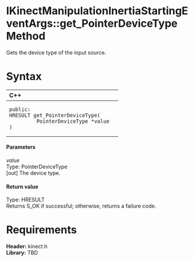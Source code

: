 IKinectManipulationInertiaStartingEventArgs::get\_PointerDeviceType Method  
==========================================================================  

Gets the device type of the input source. <span id="syntaxSection"></span>

Syntax  
======  

<table>
<colgroup>
<col width="100%" />
</colgroup>
<thead>
<tr class="header">
<th align="left">C++</th>
</tr>
</thead>
<tbody>
<tr class="odd">
<td align="left"><pre><code>public:  
HRESULT get_PointerDeviceType(  
         PointerDeviceType *value  
)</code></pre></td>
</tr>
</tbody>
</table>

<span id="ID4EG"></span>
#### Parameters  

*value*    
Type: PointerDeviceType  
[out] The device type.  

<span id="ID4EP"></span>
#### Return value  

Type: HRESULT  
Returns S\_OK if successful; otherwise, returns a failure code.  

<span id="requirements"></span>

Requirements  
============  

**Header:** kinect.h  
**Library:** TBD  



<!--Please do not edit the data in the comment block below.-->
<!--
TOCTitle : get_PointerDeviceType Method
RLTitle : IKinectManipulationInertiaStartingEventArgs::get_PointerDeviceType Method
KeywordK : get_PointerDeviceType method
KeywordK : IKinectManipulationInertiaStartingEventArgs::get_PointerDeviceType method
KeywordF : IKinectManipulationInertiaStartingEventArgs::get_PointerDeviceType
KeywordF : get_PointerDeviceType
KeywordF : Microsoft.Kinect.kinect.IKinectManipulationInertiaStartingEventArgs.get_PointerDeviceType(PointerDeviceType@)
KeywordA : M:Microsoft.Kinect.kinect.IKinectManipulationInertiaStartingEventArgs.get_PointerDeviceType(PointerDeviceType@)
AssetID : M:Microsoft.Kinect.kinect.IKinectManipulationInertiaStartingEventArgs.get_PointerDeviceType(PointerDeviceType@)
Locale : en-us
CommunityContent : 1
APIType : Managed
APILocation : 
APIName : Microsoft.Kinect.kinect.IKinectManipulationInertiaStartingEventArgs::get_PointerDeviceType
TargetOS : Windows
TopicType : kbSyntax
DevLang : C++
DocSet : K4Wv2
ProjType : K4Wv2Proj
Technology : Kinect for Windows
Product : Kinect for Windows SDK v2
productversion : 20
-->
